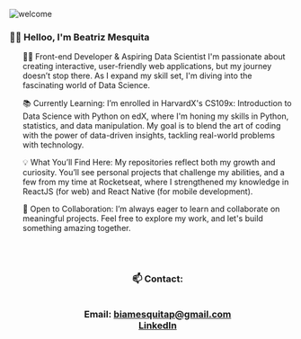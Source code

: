 <div aling="center"> 
  
  
  ![welcome](https://user-images.githubusercontent.com/87828805/144579071-9f6139c4-a52a-43a5-8a03-31f012611c47.gif)
 </div>


<h3 aling="center"> 
  👩🏻 Helloo, I'm Beatriz Mesquita
</h3>
 
 
<ul>
  
👩‍💻 Front-end Developer & Aspiring Data Scientist
I'm passionate about creating interactive, user-friendly web applications, but my journey doesn’t stop there. As I expand my skill set, I'm diving into the fascinating world of Data Science.

📚 Currently Learning:
I’m enrolled in HarvardX's CS109x: Introduction to Data Science with Python on edX, where I'm honing my skills in Python, statistics, and data manipulation. My goal is to blend the art of coding with the power of data-driven insights, tackling real-world problems with technology.

💡 What You’ll Find Here:
My repositories reflect both my growth and curiosity. You’ll see personal projects that challenge my abilities, and a few from my time at Rocketseat, where I strengthened my knowledge in ReactJS (for web) and React Native (for mobile development).

🌱 Open to Collaboration:
I’m always eager to learn and collaborate on meaningful projects. Feel free to explore my work, and let's build something amazing together.

</br> </br>

<h3 align="center"> 
  📫 Contact: </br></br>
  
   Email: biamesquitap@gmail.com </br>
  [LinkedIn](https://www.linkedin.com/in/beatriz-ponte/) 
</h3>
